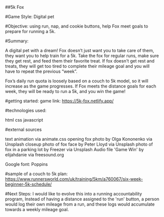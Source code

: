 ##5k Fox


#Game Style: Digital pet

#Objective: using run, nap, and cookie buttons, help Fox meet goals to prepare for running a 5k.

#Summary:

A digital pet with a dream! Fox doesn’t just want you to take care of them, they want you to help train for a 5k.  Take the fox for regular runs, make sure they get rest, and feed them their favorite treat.  If fox doesn't get rest and treats, they will get too tired to complete their mileage goal and you will have to repeat the previous “week”.

Fox’s daily run quota is loosely based on a couch to 5k model, so it will increase as the game progresses. If Fox meets the distance goals for each week, they will be ready to run a 5k, and you win the game!

#getting started: 
game link:
https://5k-fox.netlify.app/

#technologies used:

html
css
javascript



#external sources

text animation via animate.css
opening fox photo by Olga Kononenko via Unsplash
closeup photo of fox face by Peter Lloyd via Unsplash
photo of fox in a parking lot by Freezer via Unsplash
Audio file 'Game Win' by elijahdanie via freesound.org

Google font: Poppins


#sample of a couch to 5k plan:
https://www.runnersworld.com/uk/training/5km/a760067/six-week-beginner-5k-schedule/


#Next Steps:
I would like to evolve this into a running accountability program,  Instead of having a distance assigned to the 'run' button, a person would log their own mileage from a run, and these logs would accumulate towards a weekly mileage goal.

